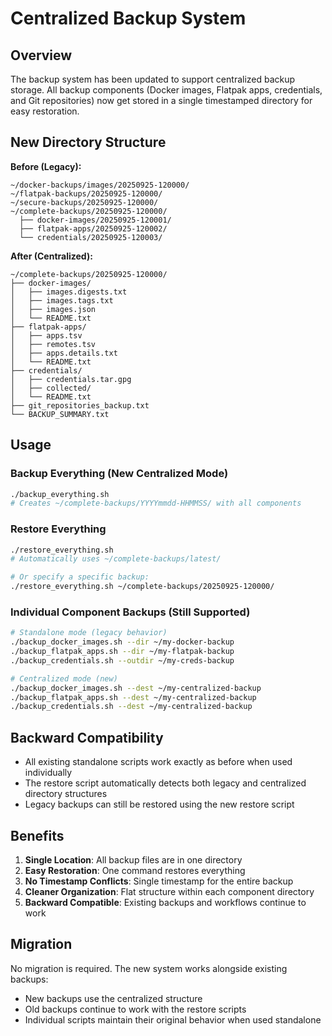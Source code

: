 # Centralized Backup System

## Overview

The backup system has been updated to support centralized backup storage. All backup components (Docker images, Flatpak apps, credentials, and Git repositories) now get stored in a single timestamped directory for easy restoration.

## New Directory Structure

**Before (Legacy):**
```
~/docker-backups/images/20250925-120000/
~/flatpak-backups/20250925-120000/
~/secure-backups/20250925-120000/
~/complete-backups/20250925-120000/
  ├── docker-images/20250925-120001/
  ├── flatpak-apps/20250925-120002/
  └── credentials/20250925-120003/
```

**After (Centralized):**
```
~/complete-backups/20250925-120000/
├── docker-images/
│   ├── images.digests.txt
│   ├── images.tags.txt
│   ├── images.json
│   └── README.txt
├── flatpak-apps/
│   ├── apps.tsv
│   ├── remotes.tsv
│   ├── apps.details.txt
│   └── README.txt
├── credentials/
│   ├── credentials.tar.gpg
│   ├── collected/
│   └── README.txt
├── git_repositories_backup.txt
└── BACKUP_SUMMARY.txt
```

## Usage

### Backup Everything (New Centralized Mode)
```bash
./backup_everything.sh
# Creates ~/complete-backups/YYYYmmdd-HHMMSS/ with all components
```

### Restore Everything
```bash
./restore_everything.sh
# Automatically uses ~/complete-backups/latest/

# Or specify a specific backup:
./restore_everything.sh ~/complete-backups/20250925-120000/
```

### Individual Component Backups (Still Supported)
```bash
# Standalone mode (legacy behavior)
./backup_docker_images.sh --dir ~/my-docker-backup
./backup_flatpak_apps.sh --dir ~/my-flatpak-backup
./backup_credentials.sh --outdir ~/my-creds-backup

# Centralized mode (new)
./backup_docker_images.sh --dest ~/my-centralized-backup
./backup_flatpak_apps.sh --dest ~/my-centralized-backup
./backup_credentials.sh --dest ~/my-centralized-backup
```

## Backward Compatibility

- All existing standalone scripts work exactly as before when used individually
- The restore script automatically detects both legacy and centralized directory structures
- Legacy backups can still be restored using the new restore script

## Benefits

1. **Single Location**: All backup files are in one directory
2. **Easy Restoration**: One command restores everything
3. **No Timestamp Conflicts**: Single timestamp for the entire backup
4. **Cleaner Organization**: Flat structure within each component directory
5. **Backward Compatible**: Existing backups and workflows continue to work

## Migration

No migration is required. The new system works alongside existing backups:

- New backups use the centralized structure
- Old backups continue to work with the restore scripts
- Individual scripts maintain their original behavior when used standalone